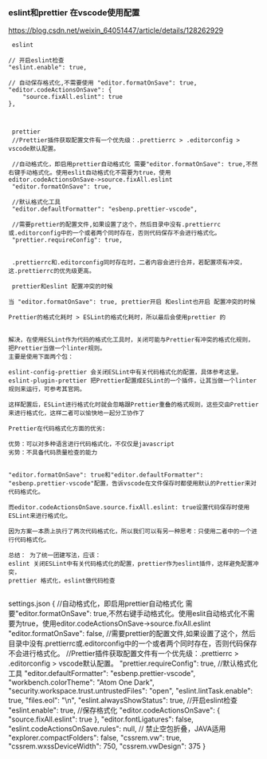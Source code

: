 ### eslint和prettier 在vscode使用配置

https://blog.csdn.net/weixin_64051447/article/details/128262929



```
 eslint 

// 开启eslint检查
"eslint.enable": true,

// 自动保存格式化,不需要使用 "editor.formatOnSave": true,
"editor.codeActionsOnSave": {
    "source.fixAll.eslint": true
},



```


```
 prettier 
 //Prettier插件获取配置文件有一个优先级：.prettierrc > .editorconfig > vscode默认配置。

 //自动格式化，即启用prettier自动格式化 需要"editor.formatOnSave": true,不然右键手动格式化。使用eslit自动格式化不需要为true，使用editor.codeActionsOnSave->source.fixAll.eslint
 "editor.formatOnSave": true,

 //默认格式化工具
 "editor.defaultFormatter": "esbenp.prettier-vscode",

 //需要prettier的配置文件,如果设置了这个，然后目录中没有.prettierrc或.editorconfig中的一个或者两个同时存在，否则代码保存不会进行格式化。
 "prettier.requireConfig": true,
 

 .prettierrc和.editorconfig同时存在时，二者内容会进行合并，若配置项有冲突，这.prettierrc的优先级更高。

```


```
 prettier和eslint 配置冲突的时候

当 "editor.formatOnSave": true, prettier开启 和eslint也开启 配置冲突的时候

Prettier的格式化耗时 > ESLint的格式化耗时，所以最后会使用prettier 的


解决，在使用ESLint作为代码的格式化工具时，关闭可能与Prettier有冲突的格式化规则，把Prettier当做一个linter规则。
主要是使用下面两个包：

eslint-config-prettier 会关闭ESLint中有关代码格式化的配置，具体参考这里。
eslint-plugin-prettier 把Prettier配置成ESLint的一个插件，让其当做一个linter规则来运行，可参考其官网。

这样配置后，ESLint进行格式化时就会忽略跟Prettier重叠的格式规则，这些交由Prettier来进行格式化，这样二者可以愉快地一起分工协作了

```

```
Prettier在代码格式化方面的优劣:

优势：可以对多种语言进行代码格式化，不仅仅是javascript
劣势：不具备代码质量检查的能力


"editor.formatOnSave": true和"editor.defaultFormatter": "esbenp.prettier-vscode"配置，告诉vscode在文件保存时都使用默认的Prettier来对代码格式化。

而editor.codeActionsOnSave.source.fixAll.eslint: true设置代码保存时使用ESLint来进行格式化。

因为方案一本质上执行了两次代码格式化，所以我们可以有另一种思考：只使用二者中的一个进行代码格式化。

```

```
总结： 为了统一团建写法，应该：
eslint 关闭ESLint中有关代码格式化的配置，prettier作为eslint插件，这样避免配置冲突，
prettier 格式化，eslint做代码检查


```
settings.json
{
  //自动格式化，即启用prettier自动格式化 需要"editor.formatOnSave": true,不然右键手动格式化。使用eslit自动格式化不需要为true，使用editor.codeActionsOnSave->source.fixAll.eslint
  "editor.formatOnSave": false,
  //需要prettier的配置文件,如果设置了这个，然后目录中没有.prettierrc或.editorconfig中的一个或者两个同时存在，否则代码保存不会进行格式化。
  //Prettier插件获取配置文件有一个优先级：.prettierrc > .editorconfig > vscode默认配置。
  "prettier.requireConfig": true,
  //默认格式化工具
  "editor.defaultFormatter": "esbenp.prettier-vscode",
  "workbench.colorTheme": "Atom One Dark",
  "security.workspace.trust.untrustedFiles": "open",
  "eslint.lintTask.enable": true,
  "files.eol": "\n",
  "eslint.alwaysShowStatus": true,
  //开启eslint检查
  "eslint.enable": true,
  //保存格式化
  "editor.codeActionsOnSave": {
    "source.fixAll.eslint": true
  },
  "editor.fontLigatures": false,
  "eslint.codeActionsOnSave.rules": null,
  // 禁止空包折叠，JAVA适用
  "explorer.compactFolders": false,
  "cssrem.vw": true,
  "cssrem.wxssDeviceWidth": 750,
  "cssrem.vwDesign": 375
}
